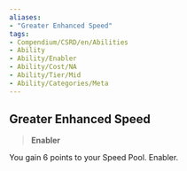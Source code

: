 ```yaml
---
aliases:
- "Greater Enhanced Speed"
tags:
- Compendium/CSRD/en/Abilities
- Ability
- Ability/Enabler
- Ability/Cost/NA
- Ability/Tier/Mid
- Ability/Categories/Meta
---
```


  
## Greater Enhanced Speed  
>**Enabler**
  
You gain 6 points to your Speed Pool. Enabler.